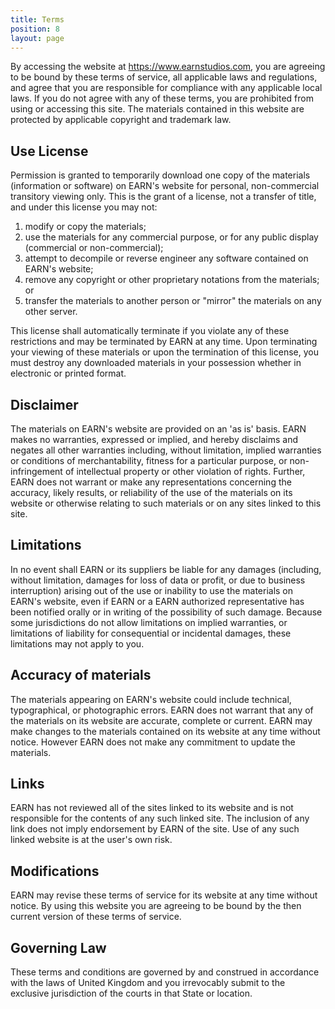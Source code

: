 ```yaml
---
title: Terms
position: 8
layout: page
---
```


By accessing the website at https://www.earnstudios.com, you are agreeing to be bound by these terms of service, all applicable laws and regulations, and agree that you are responsible for compliance with any applicable local laws. If you do not agree with any of these terms, you are prohibited from using or accessing this site. The materials contained in this website are protected by applicable copyright and trademark law.

## Use License

Permission is granted to temporarily download one copy of the materials (information or software) on EARN's website for personal, non-commercial transitory viewing only. This is the grant of a license, not a transfer of title, and under this license you may not:

1. modify or copy the materials;
2. use the materials for any commercial purpose, or for any public display (commercial or non-commercial);
3. attempt to decompile or reverse engineer any software contained on EARN's website;
4. remove any copyright or other proprietary notations from the materials; or
5. transfer the materials to another person or "mirror" the materials on any other server.

This license shall automatically terminate if you violate any of these restrictions and may be terminated by EARN at any time. Upon terminating your viewing of these materials or upon the termination of this license, you must destroy any downloaded materials in your possession whether in electronic or printed format.

## Disclaimer

The materials on EARN's website are provided on an 'as is' basis. EARN makes no warranties, expressed or implied, and hereby disclaims and negates all other warranties including, without limitation, implied warranties or conditions of merchantability, fitness for a particular purpose, or non-infringement of intellectual property or other violation of rights.
Further, EARN does not warrant or make any representations concerning the accuracy, likely results, or reliability of the use of the materials on its website or otherwise relating to such materials or on any sites linked to this site.

## Limitations

In no event shall EARN or its suppliers be liable for any damages (including, without limitation, damages for loss of data or profit, or due to business interruption) arising out of the use or inability to use the materials on EARN's website, even if EARN or a EARN authorized representative has been notified orally or in writing of the possibility of such damage. Because some jurisdictions do not allow limitations on implied warranties, or limitations of liability for consequential or incidental damages, these limitations may not apply to you.

## Accuracy of materials

The materials appearing on EARN's website could include technical, typographical, or photographic errors. EARN does not warrant that any of the materials on its website are accurate, complete or current. EARN may make changes to the materials contained on its website at any time without notice. However EARN does not make any commitment to update the materials.

## Links

EARN has not reviewed all of the sites linked to its website and is not responsible for the contents of any such linked site. The inclusion of any link does not imply endorsement by EARN of the site. Use of any such linked website is at the user's own risk.

## Modifications

EARN may revise these terms of service for its website at any time without notice. By using this website you are agreeing to be bound by the then current version of these terms of service.

## Governing Law

These terms and conditions are governed by and construed in accordance with the laws of United Kingdom and you irrevocably submit to the exclusive jurisdiction of the courts in that State or location.